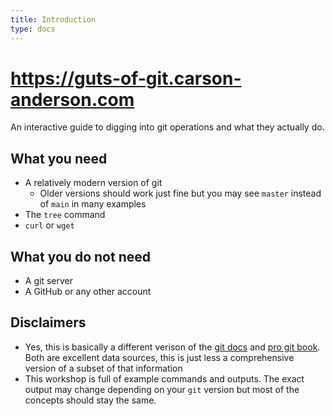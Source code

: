 ```yaml
---
title: Introduction
type: docs
---
```


# https://guts-of-git.carson-anderson.com

An interactive guide to digging into git operations and what they actually
do.

## What you need

* A relatively modern version of git
  * Older versions should work just fine but you may see `master` instead of `main` in many examples
* The `tree` command
* `curl` or `wget`

## What you do **not** need

* A git server
* A GitHub or any other account

## Disclaimers

* Yes, this is basically a different verison of the [git docs](https://git-scm.com/docs) and [pro git book](https://git-scm.com/book/en/v2). Both are excellent data sources, this is just less a comprehensive version of a subset of that information
* This workshop is full of example commands and outputs. The exact output may change depending on your `git` version but most of the concepts should stay the same.
